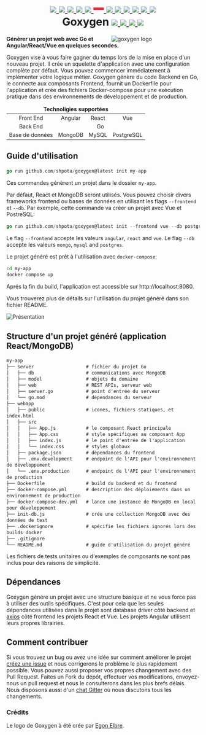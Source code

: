 <h1 align="center">
    <a href="https://github.com/Shpota/goxygen/tree/main/docs/README.md">
        <img height="20px" src="https://cdnjs.cloudflare.com/ajax/libs/flag-icon-css/3.4.6/flags/4x3/gb.svg">
    </a>
    <a href="https://github.com/Shpota/goxygen/tree/main/docs/README_zh.md">
        <img height="20px" src="https://cdnjs.cloudflare.com/ajax/libs/flag-icon-css/3.4.6/flags/4x3/cn.svg">
    </a>
    <a href="https://github.com/Shpota/goxygen/tree/main/docs/README_ua.md">
        <img height="20px" src="https://cdnjs.cloudflare.com/ajax/libs/flag-icon-css/3.4.6/flags/4x3/ua.svg">
    </a>
    <a href="https://github.com/Shpota/goxygen/tree/main/docs/README_ko.md">
        <img height="20px" src="https://cdnjs.cloudflare.com/ajax/libs/flag-icon-css/3.4.6/flags/4x3/kr.svg">
    </a>
    <a href="https://github.com/Shpota/goxygen/tree/main/docs/README_pt-br.md">
        <img height="20px" src="https://cdnjs.cloudflare.com/ajax/libs/flag-icon-css/3.4.6/flags/4x3/br.svg">
    </a>
    <a href="https://github.com/Shpota/goxygen/tree/main/docs/README_by.md">
        <img height="20px" src="https://raw.githubusercontent.com/Shpota/goxygen/main/docs/flag-by.svg">
    </a>
    <a href="https://github.com/Shpota/goxygen/tree/main/docs/README_fr.md">
        <img height="25px" src="https://cdnjs.cloudflare.com/ajax/libs/flag-icon-css/3.4.6/flags/4x3/fr.svg">
    </a>
    <a href="https://github.com/Shpota/goxygen/tree/main/docs/README_es.md">
        <img height="20px" src="https://cdnjs.cloudflare.com/ajax/libs/flag-icon-css/3.4.6/flags/4x3/es.svg">
    </a>
    <a href="https://github.com/Shpota/goxygen/tree/main/docs/README_jp.md">
        <img height="20px" src="https://cdnjs.cloudflare.com/ajax/libs/flag-icon-css/3.4.6/flags/4x3/jp.svg">
    </a>
    <a href="https://github.com/Shpota/goxygen/tree/main/docs/README_id.md">
        <img height="20px" src="https://cdnjs.cloudflare.com/ajax/libs/flag-icon-css/3.4.6/flags/4x3/id.svg">
    </a>
    <a href="https://github.com/Shpota/goxygen/tree/main/docs/README_he.md">
        <img height="20px" src="https://cdnjs.cloudflare.com/ajax/libs/flag-icon-css/3.4.6/flags/4x3/il.svg">
    </a>
    <a href="https://github.com/Shpota/goxygen/tree/main/docs/README_tr.md">
        <img height="20px" src="https://cdnjs.cloudflare.com/ajax/libs/flag-icon-css/3.4.6/flags/4x3/tr.svg">
    </a>
    <br>
    Goxygen
    <a href="https://github.com/Shpota/goxygen/actions?query=workflow%3Abuild">
        <img src="https://github.com/Shpota/goxygen/workflows/build/badge.svg">
    </a>
    <a href="https://github.com/Shpota/goxygen/releases">
        <img src="https://img.shields.io/github/v/tag/shpota/goxygen?color=green&label=version">
    </a>
    <a href="https://gitter.im/goxygen/community">
        <img src="https://badges.gitter.im/goxygen/community.svg">
    </a>
    <a href="https://github.com/Shpota/goxygen/pulls">
        <img src="https://img.shields.io/badge/PRs-welcome-brightgreen.svg">
    </a>
</h1>

<img src="../templates/vue.webapp/src/assets/logo.svg" align="right" width="230px" alt="goxygen logo">

**Générer un projet web avec Go et Angular/React/Vue en quelques secondes.**

Goxygen vise à vous faire gagner du temps lors de la mise en place d'un nouveau projet. Il
crée un squelette d'application avec une configuration complète par défaut.
Vous pouvez commencer immédiatement à implémenter votre logique métier.
Goxygen génère du code Backend en Go, le connecte aux composants Frontend, fournit un
Dockerfile pour l'application et crée des fichiers Docker-compose pour une exécution pratique
dans des environnements de développement et de production.

<table>
    <thead>
    <tr align="center">
        <td colspan=4><b>Technoligies supportées</b></td>
    </tr>
    </thead>
    <tbody>
    <tr align="center">
        <td align="center">Front End</td>
        <td>Angular</td>
        <td>React</td>
        <td>Vue</td>
    </tr>
    <tr align="center">
        <td>Back End</td>
        <td colspan=3>Go</td>
    </tr>
    <tr align="center">
        <td>Base de données</td>
        <td>MongoDB</td>
        <td>MySQL</td>
        <td>PostgreSQL</td>
    </tr>
    </tbody>
</table>

## Guide d'utilisation

```go
go run github.com/shpota/goxygen@latest init my-app
```

Ces commandes génèrent un projet dans le dossier `my-app`.

Par défaut, React et MongoDB seront utilisés. Vous pouvez
choisir divers frameworks frontend ou bases de données en
utilisant les flags `--frontend` et `--db`. Par exemple, cette
commande va créer un projet avec Vue et PostreSQL:

```go
go run github.com/shpota/goxygen@latest init --frontend vue --db postgres my-app
```

Le flag `--frontend` accepte les valeurs `angular`, `react` and `vue`.
Le flag `--db` accepte les valeurs `mongo`, `mysql` and `postgres`.

Le projet généré est prêt à l'utilisation avec `docker-compose`:

```sh
cd my-app
docker compose up
```

Aprés la fin du build, l'application est
accessible sur http://localhost:8080.

Vous trouverez plus de détails sur l'utilisation
du projet généré dans son fichier README.

![Présentation](showcase.gif)

## Structure d'un projet généré (application React/MongoDB)

    my-app
    ├── server                   # fichier du projet Go
    │   ├── db                   # communications avec MongoDB
    │   ├── model                # objets du domaine
    │   ├── web                  # REST APIs, serveur web
    │   ├── server.go            # point d'entrée du serveur
    │   └── go.mod               # dépendances du serveur
    ├── webapp
    │   ├── public               # icones, fichiers statiques, et index.html
    │   ├── src
    │   │   ├── App.js           # le composant React principale
    │   │   ├── App.css          # style spécifiques au composant App
    │   │   ├── index.js         # le point d'entrée de l'application
    │   │   └── index.css        # styles globaux
    │   ├── package.json         # dépendances du frontend
    │   ├── .env.development     # endpoint de l'API pour l'environnement de développement
    │   └── .env.production      # endpoint de l'API pour l'environnement de production
    ├── Dockerfile               # build du backend et du frontend
    ├── docker-compose.yml       # description des déploiements dans un environnement de production
    ├── docker-compose-dev.yml   # lance une instance de MongoDB en local pour développement
    ├── init-db.js               # crée une collection MongoDB avec des données de test
    ├── .dockerignore            # spécifie les fichiers ignorés lors des builds docker
    ├── .gitignore
    └── README.md                # guide d'utilisation du projet généré

Les fichiers de tests unitaires ou d'exemples de composants ne sont pas inclus
pour des raisons de simplicité.

## Dépendances

Goxygen génére un projet avec une structure basique et ne vous force pas à utiliser des
outils spécifiques. C'est pour cela que les seules dépendances utilisées dans le projet
sont database driver côté backend et [axios](https://github.com/axios/axios) côté
frontend les projets React et Vue. Les projets Angular utilisent leurs propres librairies.

## Comment contribuer

Si vous trouvez un bug ou avez une idée sur comment améliorer le projet
[créez une issue](https://github.com/Shpota/goxygen/issues)
et nous corrigerons le problème le plus rapidement possible. Vous pouvez aussi
proposer vos propres changement avec des Pull Request. Faites un Fork du dépôt,
effectuer vos modifications, envoyez-nous un pull request et nous le consulterons dans
les plus brefs délais. Nous disposons aussi d'un [chat Gitter](https://gitter.im/goxygen/community)
où nous discutons tous les changements.

### Crédits

Le logo de Goxygen à été crée par [Egon Elbre](https://twitter.com/egonelbre).
